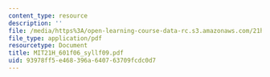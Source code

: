 ```yaml
---
content_type: resource
description: ''
file: /media/https%3A/open-learning-course-data-rc.s3.amazonaws.com/21h-601-islam-the-middle-east-and-the-west-fall-2006/93978ff5e468396a640763709fcdc0d7_MIT21H_601f06_syllf09.pdf
file_type: application/pdf
resourcetype: Document
title: MIT21H_601f06_syllf09.pdf
uid: 93978ff5-e468-396a-6407-63709fcdc0d7
---
```

